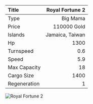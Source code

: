 |Title        | Royal Fortune 2  
|:-|-:
|Type         | Big Mama             
|Price        | 110000 Gold    
|Islands      | Jamaica, Taiwan
|Hp           | 1300
|Turnspeed    | 0.6
|Speed        | 5.9
|Max Capacity | 18
|Cargo Size   | 1400
|Regeneration | 1

<img src="assets/img/royalFortune.png" alt="Royal Fortune 2">

        